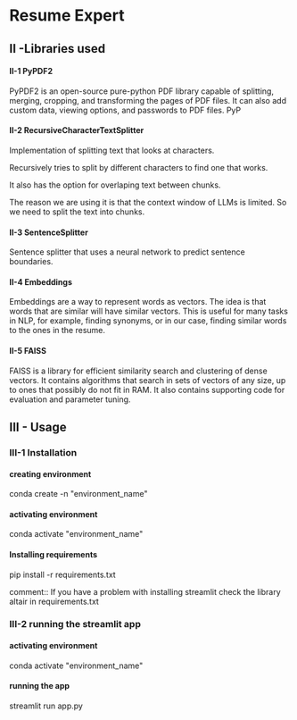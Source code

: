 # Resume Expert

## II -Libraries used
#### II-1 PyPDF2
PyPDF2 is an open-source pure-python PDF library capable of splitting, merging, cropping, and transforming the pages of PDF files. It can also add custom data, viewing options, and passwords to PDF files. PyP

#### II-2 RecursiveCharacterTextSplitter
Implementation of splitting text that looks at characters.

Recursively tries to split by different characters to find one that works.

It also has the option for overlaping text between chunks.

The reason we are using it is that the context window of LLMs is limited. So we need to split the text into chunks.

#### II-3 SentenceSplitter
Sentence splitter that uses a neural network to predict sentence boundaries.
#### II-4 Embeddings
Embeddings are a way to represent words as vectors. The idea is that words that are similar will have similar vectors. This is useful for many tasks in NLP, for example, finding synonyms, or in our case, finding similar words to the ones in the resume.

#### II-5 FAISS
FAISS is a library for efficient similarity search and clustering of dense vectors. It contains algorithms that search in sets of vectors of any size, up to ones that possibly do not fit in RAM. It also contains supporting code for evaluation and parameter tuning.

## III - Usage

### III-1 Installation
#### creating environment
conda create -n "environment_name"
#### activating environment
conda activate "environment_name"
#### Installing requirements
pip install -r requirements.txt

comment:: If you have a problem with installing streamlit check the library altair in requirements.txt

### III-2 running the streamlit app
#### activating environment
conda activate "environment_name"

#### running the app
streamlit run app.py